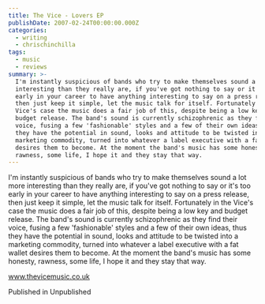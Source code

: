 ```yaml
---
title: The Vice - Lovers EP
publishDate: 2007-02-24T00:00:00.000Z
categories:
  - writing
  - chrischinchilla
tags:
  - music
  - reviews
summary: >-
  I'm instantly suspicious of bands who try to make themselves sound a lot more
  interesting than they really are, if you've got nothing to say or it's too
  early in your career to have anything interesting to say on a press release,
  then just keep it simple, let the music talk for itself. Fortunately in the
  Vice's case the music does a fair job of this, despite being a low key and
  budget release. The band's sound is currently schizophrenic as they find their
  voice, fusing a few 'fashionable' styles and a few of their own ideas, thus
  they have the potential in sound, looks and attitude to be twisted into a
  marketing commodity, turned into whatever a label executive with a fat wallet
  desires them to become. At the moment the band's music has some honesty,
  rawness, some life, I hope it and they stay that way.
---
```


I'm instantly suspicious of bands who try to make themselves sound a lot more interesting than they really are, if you've got nothing to say or it's too early in your career to have anything interesting to say on a press release, then just keep it simple, let the music talk for itself. Fortunately in the Vice's case the music does a fair job of this, despite being a low key and budget release. The band's sound is currently schizophrenic as they find their voice, fusing a few 'fashionable' styles and a few of their own ideas, thus they have the potential in sound, looks and attitude to be twisted into a marketing commodity, turned into whatever a label executive with a fat wallet desires them to become. At the moment the band's music has some honesty, rawness, some life, I hope it and they stay that way.

<a href=https://www.thevicemusic.co.uk target=_blank>www.thevicemusic.co.uk</a>

Published in Unpublished
